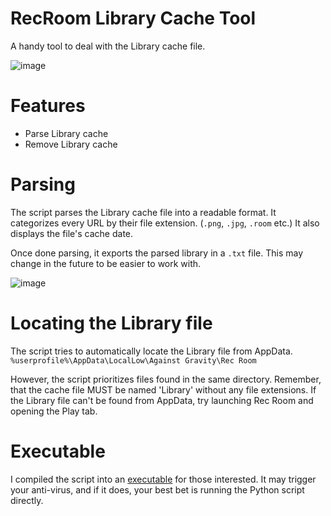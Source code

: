 # RecRoom Library Cache Tool
A handy tool to deal with the Library cache file.

![image](https://user-images.githubusercontent.com/13438202/136818657-6e35aa2c-04d2-4fba-99fa-49b50540b54a.png)

# Features
- Parse Library cache
- Remove Library cache

# Parsing
The script parses the Library cache file into a readable format. 
It categorizes every URL by their file extension. (`.png`, `.jpg`, `.room` etc.) It also displays the file's cache date.

Once done parsing, it exports the parsed library in a `.txt` file. This may change in the future to be easier to work with.

![image](https://user-images.githubusercontent.com/13438202/136818861-80294c44-6cd9-406b-a1d7-e015cfb5832b.png)

# Locating the Library file
The script tries to automatically locate the Library file from AppData. `%userprofile%\AppData\LocalLow\Against Gravity\Rec Room`

However, the script prioritizes files found in the same directory. Remember, that the cache file MUST be named 'Library' without any file extensions.
If the Library file can't be found from AppData, try launching Rec Room and opening the Play tab.

# Executable
I compiled the script into an [executable](https://github.com/Jegarde/RecRoom-Cache-Library-Tool/releases/tag/main) for those interested. It may trigger your anti-virus, and if it does, your best bet is running the Python script directly.
